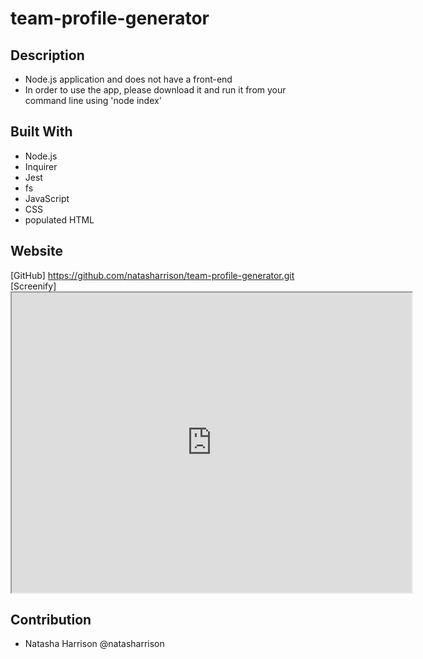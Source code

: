 # team-profile-generator

## Description

- Node.js application and does not have a front-end
- In order to use the app, please download it and run it from your command line using 'node index'

## Built With

- Node.js
- Inquirer
- Jest
- fs
- JavaScript
- CSS
- populated HTML

## Website

[GitHub] https://github.com/natasharrison/team-profile-generator.git
[Screenify] <iframe src="https://drive.google.com/file/d/1G59NQ7JNM3wEvxcm7gsVDYWg6s7N4B_n/preview" width="640" height="480"></iframe>

## Contribution

- Natasha Harrison @natasharrison
